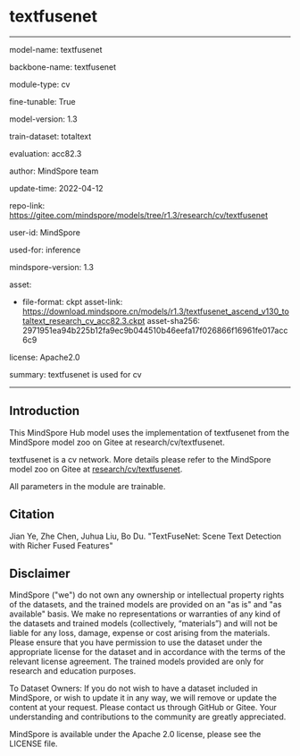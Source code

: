 # textfusenet

---

model-name: textfusenet

backbone-name: textfusenet

module-type: cv

fine-tunable: True

model-version: 1.3

train-dataset: totaltext

evaluation: acc82.3

author: MindSpore team

update-time: 2022-04-12

repo-link: <https://gitee.com/mindspore/models/tree/r1.3/research/cv/textfusenet>

user-id: MindSpore

used-for: inference

mindspore-version: 1.3

asset:

-
    file-format: ckpt
    asset-link: <https://download.mindspore.cn/models/r1.3/textfusenet_ascend_v130_totaltext_research_cv_acc82.3.ckpt>
    asset-sha256: 2971951ea94b225b12fa9ec9b044510b46eefa17f026866f16961fe017acc6c9

license: Apache2.0

summary: textfusenet is used for cv

---

## Introduction

This MindSpore Hub model uses the implementation of textfusenet from the MindSpore model zoo on Gitee at research/cv/textfusenet.

textfusenet is a cv network. More details please refer to the MindSpore model zoo on Gitee at [research/cv/textfusenet](https://gitee.com/mindspore/models/blob/r1.3/research/cv/textfusenet/README.md).

All parameters in the module are trainable.

## Citation

Jian Ye, Zhe Chen, Juhua Liu, Bo Du. "TextFuseNet: Scene Text Detection with Richer Fused Features"

## Disclaimer

MindSpore ("we") do not own any ownership or intellectual property rights of the datasets, and the trained models are provided on an "as is" and "as available" basis. We make no representations or warranties of any kind of the datasets and trained models (collectively, “materials”) and will not be liable for any loss, damage, expense or cost arising from the materials. Please ensure that you have permission to use the dataset under the appropriate license for the dataset and in accordance with the terms of the relevant license agreement. The trained models provided are only for research and education purposes.

To Dataset Owners: If you do not wish to have a dataset included in MindSpore, or wish to update it in any way, we will remove or update the content at your request. Please contact us through GitHub or Gitee. Your understanding and contributions to the community are greatly appreciated.

MindSpore is available under the Apache 2.0 license, please see the LICENSE file.
